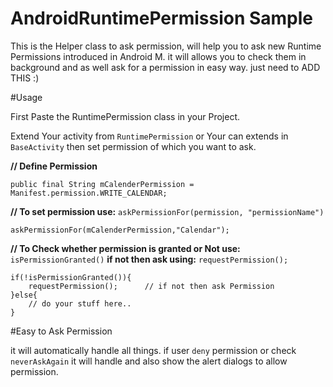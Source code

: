 # AndroidRuntimePermission Sample

This is the Helper class to ask permission, will help you to ask new Runtime Permissions introduced in Android M. it will allows you to check them in background and as well ask for a permission in easy way. just need to ADD THIS :)

#Usage

First Paste the RuntimePermission class in your Project.

Extend Your activity from `RuntimePermission` or Your can extends in `BaseActivity`
then set permission of which you want to ask.

**// Define Permission**

    public final String mCalenderPermission = Manifest.permission.WRITE_CALENDAR;
  
**// To set permission use:**  `askPermissionFor(permission, "permissionName")`

    askPermissionFor(mCalenderPermission,"Calendar");     
    
**// To Check whether permission is granted or Not use:** `isPermissionGranted()` **if not then ask using:** `requestPermission();`

    if(!isPermissionGranted()){
        requestPermission();      // if not then ask Permission
    }else{
        // do your stuff here..
    }
    

#Easy to Ask Permission

it will automatically handle all things. if user `deny` permission or check `neverAskAgain` it will handle and also show the alert dialogs to allow permission.


